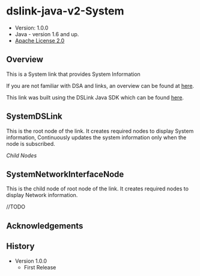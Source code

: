 # dslink-java-v2-System

* Version: 1.0.0
* Java - version 1.6 and up.
* [Apache License 2.0](http://www.apache.org/licenses/LICENSE-2.0)


## Overview

This is a System link that provides System Information

If you are not familiar with DSA and links, an overview can be found at
[here](http://iot-dsa.org/get-started/how-dsa-works).

This link was built using the DSLink Java SDK which can be found
[here](https://github.com/iot-dsa-v2/sdk-dslink-java-v2).


## SystemDSLink

This is the root node of the link.  It creates required nodes to display System information,
Continuously updates the system information only when the node is subscribed.

_Child Nodes_

## SystemNetworkInterfaceNode

This is the child node of root node of the link.  It creates required nodes to display Network information.

//TODO


## Acknowledgements

## History

* Version 1.0.0
  - First Release

